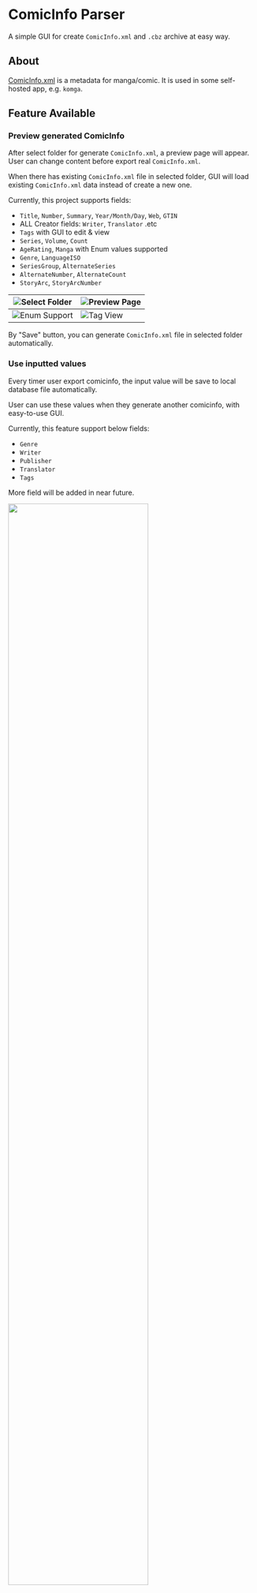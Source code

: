 # ComicInfo Parser

A simple GUI for create `ComicInfo.xml` and `.cbz` archive at easy way.

## About

[ComicInfo.xml](https://anansi-project.github.io/docs/comicinfo/documentation) is a metadata for manga/comic. It is used in some self-hosted app, e.g. `komga`.

## Feature Available

### Preview generated ComicInfo

After select folder for generate `ComicInfo.xml`, a preview page will appear. User can change content before export real `ComicInfo.xml`.

When there has existing `ComicInfo.xml` file in selected folder, GUI will load existing `ComicInfo.xml` data instead of create a new one.

Currently, this project supports fields:

-   `Title`, `Number`, `Summary`, `Year/Month/Day`, `Web`, `GTIN`
-   ALL Creator fields: `Writer`, `Translator` .etc
-   `Tags` with GUI to edit & view
-   `Series`, `Volume`, `Count`
-   `AgeRating`, `Manga` with Enum values supported
-   `Genre`, `LanguageISO`
-   `SeriesGroup`, `AlternateSeries`
-   `AlternateNumber`, `AlternateCount`
-   `StoryArc`, `StoryArcNumber`

| ![Select Folder](screenshots/select.png)    | ![Preview Page](screenshots/input_book.png) |
| ------------------------------------------- | ------------------------------------------- |
| ![Enum Support](screenshots/input_enum.png) | ![Tag View](screenshots/input_tag.png)      |

By "Save" button, you can generate `ComicInfo.xml` file in selected folder automatically.

### Use inputted values

Every timer user export comicinfo, the input value will be save to local database file automatically.

User can use these values when they generate another comicinfo, with easy-to-use GUI.

Currently, this feature support below fields:

-   `Genre`
-   `Writer`
-   `Publisher`
-   `Translator`
-   `Tags`

More field will be added in near future.

<img src="screenshots/select_ui_demo.gif" width="75%" height="75%">

### Auto fill values

Each time when generate comicinfo file, program will try to auto fill some values depends on folder name of selected folder.

Folder name will be split to some keywords by space characters, and only fill value when keywords is same with inputted values in local database.

Currently, this feature support below fields:

-   `Genre`
-   `Writer`
-   `Publisher`
-   `Translator`
-   `Tags`

You can view and search the value that will be used in "Autofill" Tag.

<img src="screenshots/view_autofill.png" width="75%" height="75%">

#### Triggers

Advanced user can use `triggers` table in database to define keyword alias and its behavior.

For examplem, to auto fill `me-value` to `Genre` when detect `my-value` in bookname, user require to:

1. Create `me-value` row in `word_store` table, with `category_id` for genre field
2. Create `my-value` row in `triggers` table, with `word_id` in `word_store` table

User should use software with GUI to perform CRUD for database.

### Option to Export ComicInfo

After preview & press button to export, User can defined export folder, and export in following options:

-   `.cbz` file ONLY
-   `.cbz` with `komga` folder structure, using book name as folder name
-   `.cbz` with `komga` folder structure, using custom folder name

| ![Export UI](screenshots/export.png) | ![Custom Export](screenshots/export_custom.png) |
| ------------------------------------ | ----------------------------------------------- |

#### Soft Delete after export

If user has configured a trash bin (specified for this program), then they can tick "Soft delete after export" option.

This option will move current working comic folder to user defined trash bin when a successful export process completed.

### Quick Export (Komga Only)

Ignore preview section and generate `.cbz` with `komga` folder structure directly.

Default export location is inside selected folder. Export location can be changed by configuration ONLY.

The file structure will be:

```
{export-folder OR selected folder}/
├─ {comic-title}/
│  ├─ {comic-title}.cbz
│  │  ├─ {...images file}
│  │  ├─ ComicInfo.xml
```

User can directly copy `{comic-title}/` folder to `komga` comic directory.

## Configuration

This program support some customizations by `.yaml` file configuration.

Your configuration file should like:

```
your-folder/
├─ ComicInfo-Parser.exe
├─ config.yaml
```

If no configuration is found, program will NOT create for yourself. Instead, it will use its default behavior.

You may found a sample of configuration file in `config-example.yaml`, and default values in `config-default.yaml`.

### Configuration Options

You should use absolute paths as possible. If folder is missing, then program will try to create for all folders.

| Field                     | Type   | Usage                                                          | When value is empty                                |
| ------------------------- | ------ | -------------------------------------------------------------- | -------------------------------------------------- |
| `default`                 | struct | storing default values for program                             | N/a                                                |
| `default.export-folder`   | string | default export folder path                                     | create inside input directory                      |
| `default.comic-folder`    | string | default folder location when choose folder to create comicinfo | Folder select UI will be empty                     |
| `trash-bin`               | struct | Store trash bin definition for soft-deletion                   | N/a                                                |
| `trash-bin.path`          | string | path of program trash bin                                      | no soft-deletion operation                         |
| `database`                | struct | Database related settings                                      | N/a                                                |
| `database.path`           | string | path of database                                               | use `{Home Directory}/comicInfo-parser/storage.db` |
| `metadata`                | struct | Default Metadata values                                        | N/a                                                |
| `metadata.default-number` | string | `Number` in comicinfo                                          | use empty value                                    |

## Data

All data will be stored in sqlite3 database, default location is at `{Home Directory}/comicInfo-parser/storage.db`.
User can specify database to use by config `database.path`.

### Backup

When database schema upgrade (e.g. v1 -> v2), a auto backup will be created in `{Home Directory}/comicInfo-parser/backup` folder.
